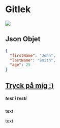 # Gitlek

<img src="https://external-content.duckduckgo.com/iu/?u=https%3A%2F%2Fblogthinkbig.com%2Fwp-content%2Fuploads%2Fsites%2F4%2F2020%2F09%2FMarkdown-Logo-Example-Markdown-Preview-Enhanced.jpg%3Ffit%3D1500%252C1000&f=1&nofb=1&ipt=dcc5f61e26e88f0e1bbb901085d522fd7f6f2f60317a639e49bb20d79db0214d&ipo=images">

## Json Objet

```Json
{
  "firstName": "John",
  "lastName": "Smith",
  "age": 25
}
```

## <a  href="https://www.youtube.com/watch?v=dQw4w9WgXcQ">Tryck på mig :)</a>

##### test i testi

text

text
